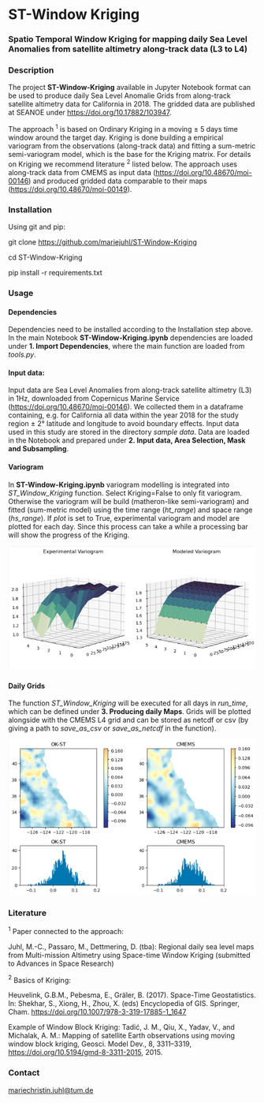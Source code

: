 # **ST-Window Kriging** 
### **Spatio Temporal Window Kriging** for mapping daily Sea Level Anomalies from satellite altimetry along-track data (L3 to L4)


### Description 
The project **ST-Window-Kriging** available in Jupyter Notebook format can be used to produce daily Sea Level Anomalie Grids from along-track satellite altimetry data for California in 2018. The gridded data are published at SEANOE under https://doi.org/10.17882/103947.

The approach $^1$ is based on Ordinary Kriging in a moving $\pm$ 5 days time window around the target day. Kriging is done building a empirical variogram from the observations (along-track data) and fitting a sum-metric semi-variogram model, which is the base for the Kriging matrix. For details on Kriging we recommend literature $^2$ listed below. The approach uses along-track data from CMEMS as input data (https://doi.org/10.48670/moi-00146) and produced gridded data comparable to their maps (https://doi.org/10.48670/moi-00149).


### Installation 
Using git and pip: 

git clone https://github.com/mariejuhl/ST-Window-Kriging 

cd ST-Window-Kriging 

pip install -r requirements.txt


### Usage 
#### Dependencies
Dependencies need to be installed according to the Installation step above. In the main Notebook  **ST-Window-Kriging.ipynb** dependencies are loaded under **1. Import Dependencies**, where the main function are loaded from *tools.py*. 

#### Input data:
Input data are Sea Level Anomalies from along-track satellite altimetry (L3) in 1Hz, downloaded from Copernicus Marine Service (https://doi.org/10.48670/moi-00146). We collected them in a dataframe containing, e.g. for California all data within the year 2018 for the study region $\pm$ 2° latitude and longitude to avoid boundary effects. Input data used in this study are stored in the directory *sample data*. Data are loaded in the Notebook and prepared under **2. Input data, Area Selection, Mask and Subsampling**. 

#### Variogram 
In **ST-Window-Kriging.ipynb** variogram modelling is integrated into *ST_Window_Kriging* function. Select Kriging=False to only fit variogram. Otherwise the variogram will be build (matheron-like semi-variogram) and fitted (sum-metric model) using the time range (*ht_range*) and space range (*hs_range*). If *plot* is set to True, experimental variogram and model are plotted for each day. Since this process can take a while a processing bar will show the progress of the Kriging.

![Alt text](sample_variogram.png)

#### Daily Grids
The function *ST_Window_Kriging* will be executed for all days in *run_time*, which can be defined under **3. Producing daily Maps**. Grids will be plotted alongside with the CMEMS L4 grid and can be stored as netcdf or csv (by giving a path to *save_as_csv* or *save_as_netcdf* in the function).

![Alt text](sample_output.png)


### Literature 

$^1$ Paper connected to the approach: 

Juhl, M.-C., Passaro, M., Dettmering, D. (tba): Regional daily sea level maps from Multi-mission Altimetry using Space-time Window Kriging (submitted to Advances in Space Research)

$^2$ Basics of Kriging:

Heuvelink, G.B.M., Pebesma, E., Gräler, B. (2017). Space-Time Geostatistics. In: Shekhar, S., Xiong, H., Zhou, X. (eds) Encyclopedia of GIS. Springer, Cham. https://doi.org/10.1007/978-3-319-17885-1_1647

Example of Window Block Kriging:
Tadić, J. M., Qiu, X., Yadav, V., and Michalak, A. M.: Mapping of satellite Earth observations using moving window block kriging, Geosci. Model Dev., 8, 3311–3319, https://doi.org/10.5194/gmd-8-3311-2015, 2015.

### Contact

mariechristin.juhl@tum.de

